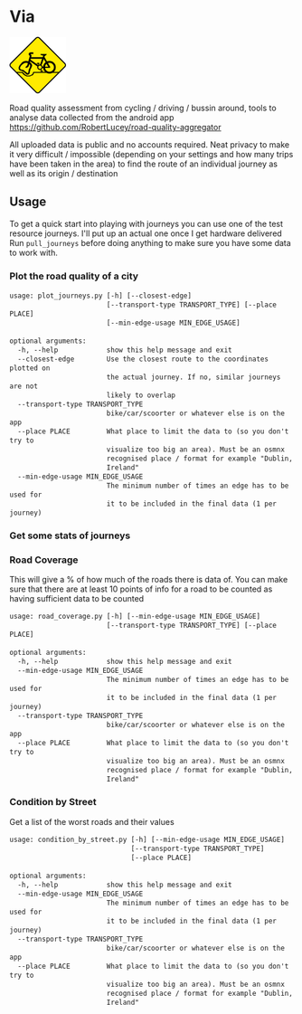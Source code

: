 # Via

<img src="/assets/logo.png" alt="via logo" style="height: 100px; width:100px;"/>

Road quality assessment from cycling / driving / bussin around, tools to analyse data collected from the android app https://github.com/RobertLucey/road-quality-aggregator

All uploaded data is public and no accounts required. Neat privacy to make it very difficult / impossible (depending on your settings and how many trips have been taken in the area) to find the route of an individual journey as well as its origin / destination

## Usage

To get a quick start into playing with journeys you can use one of the test resource journeys. I'll put up an actual one once I get hardware delivered
Run `pull_journeys` before doing anything to make sure you have some data to work with.

### Plot the road quality of a city

```
usage: plot_journeys.py [-h] [--closest-edge]
                        [--transport-type TRANSPORT_TYPE] [--place PLACE]
                        [--min-edge-usage MIN_EDGE_USAGE]

optional arguments:
  -h, --help            show this help message and exit
  --closest-edge        Use the closest route to the coordinates plotted on
                        the actual journey. If no, similar journeys are not
                        likely to overlap
  --transport-type TRANSPORT_TYPE
                        bike/car/scoorter or whatever else is on the app
  --place PLACE         What place to limit the data to (so you don't try to
                        visualize too big an area). Must be an osmnx
                        recognised place / format for example "Dublin,
                        Ireland"
  --min-edge-usage MIN_EDGE_USAGE
                        The minimum number of times an edge has to be used for
                        it to be included in the final data (1 per journey)
```

### Get some stats of journeys

### Road Coverage

This will give a % of how much of the roads there is data of. You can make sure that there are at least 10 points of info for a road to be counted as having sufficient data to be counted

```
usage: road_coverage.py [-h] [--min-edge-usage MIN_EDGE_USAGE]
                        [--transport-type TRANSPORT_TYPE] [--place PLACE]

optional arguments:
  -h, --help            show this help message and exit
  --min-edge-usage MIN_EDGE_USAGE
                        The minimum number of times an edge has to be used for
                        it to be included in the final data (1 per journey)
  --transport-type TRANSPORT_TYPE
                        bike/car/scoorter or whatever else is on the app
  --place PLACE         What place to limit the data to (so you don't try to
                        visualize too big an area). Must be an osmnx
                        recognised place / format for example "Dublin,
                        Ireland"
```

### Condition by Street

Get a list of the worst roads and their values

```
usage: condition_by_street.py [-h] [--min-edge-usage MIN_EDGE_USAGE]
                              [--transport-type TRANSPORT_TYPE]
                              [--place PLACE]

optional arguments:
  -h, --help            show this help message and exit
  --min-edge-usage MIN_EDGE_USAGE
                        The minimum number of times an edge has to be used for
                        it to be included in the final data (1 per journey)
  --transport-type TRANSPORT_TYPE
                        bike/car/scoorter or whatever else is on the app
  --place PLACE         What place to limit the data to (so you don't try to
                        visualize too big an area). Must be an osmnx
                        recognised place / format for example "Dublin,
                        Ireland"
```
